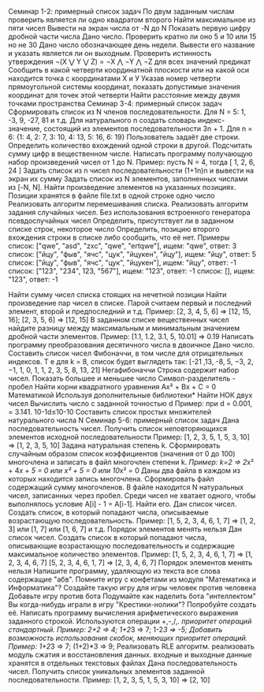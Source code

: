 Семинар 1-2: примерный список задач
По двум заданным числам проверить является ли одно квадратом второго 
Найти максимальное из пяти чисел
Вывести на экран числа от -N до N
Показать первую цифру дробной части числа
Дано число. Проверить кратно ли оно 5 и 10 или 15 но не 30
Дано число обозначающее день недели. Вывести его название и указать является ли он выходным.
Проверить истинность утверждения ¬(X ⋁ Y ⋁ Z) = ¬X ⋀ ¬Y ⋀ ¬Z для всех значений предикат
Сообщить в какой четверти координатной плоскости или на какой оси находится точка с координатами Х и У 
Указав номер четверти прямоугольной системы координат, показать допустимые значения координат для точек этой четверти
Найти расстояние между двумя точками пространства
Семинар 3-4: примерный список задач
Сформировать список из  N членов последовательности.
Для N = 5: 1, -3, 9, -27, 81 и т.д.
Для натурального n создать словарь индекс-значение, состоящий из элементов последовательности 3n + 1.
Для n = 6: {1: 4, 2: 7, 3: 10, 4: 13, 5: 16, 6: 19}
Пользователь задаёт две строки. Определить количество вхождений одной строки в другой.
Подсчитать сумму цифр в вещественном числе.
Написать программу получающую набор произведений чисел от 1 до N.
Пример: пусть N = 4, тогда
[ 1, 2, 6, 24 ]
Задать список из n чисел последовательности (1+1n)n и вывести на экран их сумму
Задать список из N элементов, заполненных числами из [-N, N]. Найти произведение элементов на указанных позициях. Позиции хранятся в файле file.txt в одной строке одно число
Реализовать алгоритм перемешивания списка. 
Реализовать алгоритм задания случайных чисел. Без использования встроенного генератора псевдослучайных чисел
Определить, присутствует ли в заданном списке строк, некоторое число 
Определить, позицию второго вхождения строки в списке либо сообщить, что её нет.
Примеры
список: ["qwe", "asd", "zxc", "qwe", "ertqwe"], ищем: "qwe", ответ: 3
список: ["йцу", "фыв", "ячс", "цук", "йцукен", "йцу"], ищем: "йцу", ответ: 5
список: ["йцу", "фыв", "ячс", "цук", "йцукен"], ищем: "йцу", ответ: -1
список: ["123", "234", 123, "567"], ищем: "123", ответ: -1
список: [], ищем: "123", ответ: -1

Найти сумму чисел списка стоящих на нечетной позиции
Найти произведение пар чисел в списке. Парой считаем первый и последний элемент, второй и предпоследний и т.д. Пример: [2, 3, 4, 5, 6] => [12, 15, 16]; [2, 3, 5, 6] => [12, 15] 
В заданном списке вещественных чисел найдите разницу между максимальным и минимальным значением дробной части элементов. Пример: [1.1, 1.2, 3.1, 5, 10.01] => 0.19
Написать программу преобразования десятичного числа в двоичное
Дано число. Составить список чисел Фибоначчи, в том числе для отрицательных индексов. 
 Т е для k = 8, список будет выглядеть так: [-21 ,13, -8, 5, −3,  2, −1,  1, 0, 1, 1, 2, 3, 5, 8, 13, 21] Негафибоначчи
Строка содержит набор чисел. Показать большее и меньшее число
Символ-разделитель - пробел
Найти корни квадратного уравнения Ax² + Bx + C = 0
Математикой
Используя дополнительные библиотеки*
Найти НОК двух чисел
Вычислить число  c заданной точностью d
	Пример: при d = 0.001,  = 3.141. 10-1d≤10-10
Составить список простых множителей натурального числа N
Семинар 5-6: примерный список задач
Дана последовательность чисел. Получить список неповторяющихся элементов исходной последовательности
Пример: [1, 2, 3, 5, 1, 5, 3, 10] => [1, 2, 3, 5, 10]
Задана натуральная степень k. Сформировать случайным образом список коэффициентов (значения от 0 до 100) многочлена и записать в файл многочлен степени k. *Пример: k=2 => 2*x² + 4*x + 5 = 0 или x² + 5 = 0 или 10*x² = 0
Даны два файла в каждом из которых находится запись многочлена. Сформировать файл содержащий сумму многочленов.
В файле находится N натуральных чисел, записанных через пробел. Среди чисел не хватает одного, чтобы выполнялось условие A[i] - 1 = A[i-1]. Найти его.
Дан список чисел. Создать список, в который попадают числа, описываемые возрастающую последовательность. Пример: [1, 5, 2, 3, 4, 6, 1, 7] => [1, 2, 3] или [1, 7] или [1, 6, 7] и т.д. Порядок элементов менять нельзя
Дан список чисел. Создать список в который попадают числа, описывающие возрастающую последовательность и содержащие максимальное количество элементов. 
Пример: [1, 5, 2, 3, 4, 6, 1, 7] => [1, 2, 3, 4, 6, 7]
   [5, 2, 3, 4, 6, 1, 7] => [2, 3, 4, 6, 7]
 Порядок элементов менять нельзя
Напишите программу, удаляющую из текста все слова содержащие "абв".
Помните игру с конфетами из модуля "Математика и Информатика"? Создайте такую игру для игры человек против человека
Добавьте игру против бота
Подумайте как наделить бота "интеллектом" 
Вы когда-нибудь играли в игру "Крестики-нолики"? Попробуйте создать её.
Написать программу вычисления арифметического выражения заданного строкой. Используются операции +,-,/,*. приоритет операций стандартный. Пример: 2+2 => 4; 1+2*3 => 7; 1-2*3 => -5; 
Добавить возможность использования скобок, меняющих приоритет операций. Пример: 1+2*3 => 7; (1+2)*3 => 9;
Реализовать RLE алгоритм. реализовать модуль сжатия и восстановления данных.
входные и выходные данные хранятся в отдельных текстовых файлах
Дана последовательность чисел. Получить список уникальных элементов заданной последовательности.
Пример: [1, 2, 3, 5, 1, 5, 3, 10] => [2, 10]

